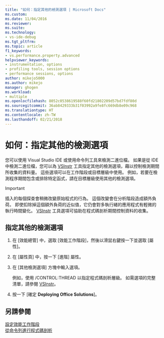```yaml
---
title: "如何：指定其他的檢測選項 | Microsoft Docs"
ms.custom: 
ms.date: 11/04/2016
ms.reviewer: 
ms.suite: 
ms.technology:
- vs-ide-debug
ms.tgt_pltfrm: 
ms.topic: article
f1_keywords:
- vs.performance.property.advanced
helpviewer_keywords:
- instrumentation, options
- profiling tools, session options
- performance sessions, options
author: mikejo5000
ms.author: mikejo
manager: ghogen
ms.workload:
- multiple
ms.openlocfilehash: 8052c0538619588f60fd21802209d57bd7fdf80d
ms.sourcegitcommit: 36ab8429333b31f03992a9fe8fc669db8e09c968
ms.translationtype: HT
ms.contentlocale: zh-TW
ms.lasthandoff: 02/21/2018
---
```

# <a name="how-to-specify-additional-instrumentation-options"></a>如何：指定其他的檢測選項

您可以使用 Visual Studio IDE 或使用命令列工具來檢測二進位檔。 如果是從 IDE 中檢測二進位檔，您可以為 [VSInstr](../profiling/vsinstr.md) 工具指定其他的檢測選項，藉以控制檢測期間所收集的資料量。 這些選項可以在工作階段或目標層級中使用。 例如，若要在檢測程序期間包含或排除特定函式，請在目標層級使用其他的檢測選項。

> [!IMPORTANT]
> 插入的每個探查會稍微改變原始程式的行為。 這個改變會在分析階段造成額外負荷。 即使扣除掉這個額外負荷的近似值，它仍會對多執行緒的應用程式有輕微的執行時間變化。 [VSInstr](../profiling/vsinstr.md) 工具選項可協助在程式碼剖析期間控制資料的收集。

## <a name="to-specify-additional-instrumentation-option"></a>指定其他的檢測選項

1. 在 [效能總管] 中，選取 [效能工作階段]，然後以滑鼠右鍵按一下並選取 [屬性]。

2. 在 [屬性頁] 中，按一下 [進階] 屬性。

3. 在 [其他檢測選項] 方塊中輸入選項。

     例如，使用 /CONTROL:THREAD 以指定程式碼剖析層級。 如需選項的完整清單，請參閱 [VSInstr](../profiling/vsinstr.md)。

4. 按一下 [確定 **Deploying Office Solutions**]。

## <a name="see-also"></a>另請參閱

[設定效能工作階段](../profiling/configuring-performance-sessions.md)  
[從命令列進行程式碼剖析](../profiling/using-the-profiling-tools-from-the-command-line.md)